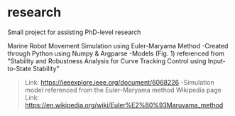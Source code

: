 # research
Small project for assisting PhD-level research

Marine Robot Movement Simulation using Euler-Maryama Method
-Created through Python using Numpy & Argparse
-Models (Fig. 1) referenced from "Stability and Robustness Analysis for Curve Tracking Control using Input-to-State Stability"
   >Link: https://ieeexplore.ieee.org/document/6068226 
-Simulation model referenced from the Euler-Maryama method Wikipedia page
   >Link: https://en.wikipedia.org/wiki/Euler%E2%80%93Maruyama_method 

